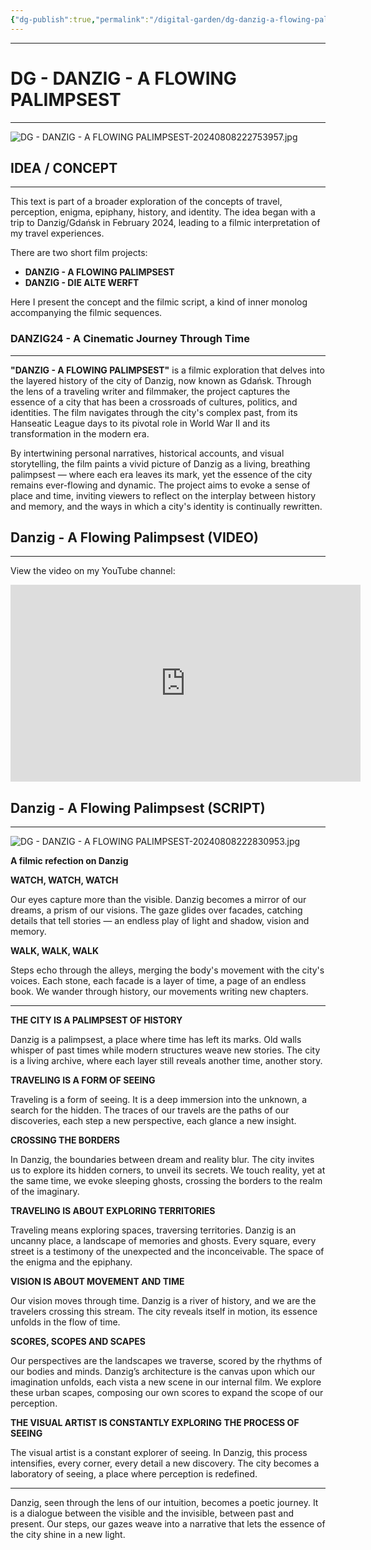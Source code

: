 ```yaml
---
{"dg-publish":true,"permalink":"/digital-garden/dg-danzig-a-flowing-palimpsest/","title":"DG - DANZIG - A FLOWING PALIMPSEST","tags":["travel","journey","CITYLAB","lifestyle","LEBENSWEG","FLANEUR","FLANEUR/Lifestyle","VISIONLAB","CINESCAPES","cityscapes","URBANIST","BERLIN12","HISTORIA","#Historie","Geschichte","ENDLESSLOOP","ENDLESSLOOP/TWO","VLOG24AD","Danzig","GDANSK24","DANZIG24","DANZIG24/Leitmotives","EPIPHANEIA","ENIGMA","VLOG24AD05","VLOG24AD05A","VLOG24AD05B","DG2024AD08","urbandrifts"]}
---
```


----
# DG - DANZIG - A FLOWING PALIMPSEST
---


![DG - DANZIG - A FLOWING PALIMPSEST-20240808222753957.jpg](/img/user/999%20attachements/DG%20-%20DANZIG%20-%20A%20FLOWING%20PALIMPSEST-20240808222753957.jpg)
## IDEA / CONCEPT
---

This text is part of a broader exploration of the concepts of travel, perception, enigma, epiphany, history, and identity. The idea began with a trip to Danzig/Gdańsk in February 2024, leading to a filmic interpretation of my travel experiences.

There are two short film projects:

- **DANZIG - A FLOWING PALIMPSEST**
- **DANZIG - DIE ALTE WERFT**

Here I present the concept and the filmic script, a kind of inner monolog accompanying the filmic sequences. 

### DANZIG24 - A Cinematic Journey Through Time
---

**"DANZIG - A FLOWING PALIMPSEST"** is a filmic exploration that delves into the layered history of the city of Danzig, now known as Gdańsk. Through the lens of a traveling writer and filmmaker, the project captures the essence of a city that has been a crossroads of cultures, politics, and identities. The film navigates through the city's complex past, from its Hanseatic League days to its pivotal role in World War II and its transformation in the modern era.

By intertwining personal narratives, historical accounts, and visual storytelling, the film paints a vivid picture of Danzig as a living, breathing palimpsest — where each era leaves its mark, yet the essence of the city remains ever-flowing and dynamic. The project aims to evoke a sense of place and time, inviting viewers to reflect on the interplay between history and memory, and the ways in which a city's identity is continually rewritten.

## Danzig - A Flowing Palimpsest (VIDEO)
---

View the video on my YouTube channel:

<iframe width="560" height="315" src="https://www.youtube.com/embed/QLf78ut_W-A?si=GOGXgcoKCm7fTpR3" title="YouTube video player" frameborder="0" allow="accelerometer; autoplay; clipboard-write; encrypted-media; gyroscope; picture-in-picture; web-share" referrerpolicy="strict-origin-when-cross-origin" allowfullscreen></iframe>


## Danzig - A Flowing Palimpsest (SCRIPT)
---


![DG - DANZIG - A FLOWING PALIMPSEST-20240808222830953.jpg](/img/user/999%20attachements/DG%20-%20DANZIG%20-%20A%20FLOWING%20PALIMPSEST-20240808222830953.jpg)

**A filmic refection on Danzig**


**WATCH, WATCH, WATCH**

Our eyes capture more than the visible. Danzig becomes a mirror of our dreams, a prism of our visions. The gaze glides over facades, catching details that tell stories — an endless play of light and shadow, vision and memory.


**WALK, WALK, WALK**

Steps echo through the alleys, merging the body's movement with the city's voices. Each stone, each facade is a layer of time, a page of an endless book. We wander through history, our movements writing new chapters.

---

**THE CITY IS A PALIMPSEST OF HISTORY**

Danzig is a palimpsest, a place where time has left its marks. Old walls whisper of past times while modern structures weave new stories. The city is a living archive, where each layer still reveals another time, another story.


**TRAVELING IS A FORM OF SEEING**

Traveling is a form of seeing. It is a deep immersion into the unknown, a search for the hidden. The traces of our travels are the paths of our discoveries, each step a new perspective, each glance a new insight.

**CROSSING THE BORDERS**

In Danzig, the boundaries between dream and reality blur. The city invites us to explore its hidden corners, to unveil its secrets. We touch reality, yet at the same time, we evoke sleeping ghosts, crossing the borders to the realm of the imaginary.


**TRAVELING IS ABOUT EXPLORING TERRITORIES**

Traveling means exploring spaces, traversing territories. Danzig is an uncanny place, a landscape of memories and ghosts. Every square, every street is a testimony of  the unexpected and the inconceivable. The space of the enigma and the epiphany. 

**VISION IS ABOUT MOVEMENT AND TIME**

Our vision moves through time. Danzig is a river of history, and we are the travelers crossing this stream. The city reveals itself in motion, its essence unfolds in the flow of time.


**SCORES, SCOPES AND SCAPES**

Our perspectives are the landscapes we traverse, scored by the rhythms of our bodies and minds. Danzig’s architecture is the canvas upon which our imagination unfolds, each vista a new scene in our internal film. We explore these urban scapes, composing our own scores to expand the scope of our perception.



**THE VISUAL ARTIST IS CONSTANTLY EXPLORING THE PROCESS OF SEEING**

The visual artist is a constant explorer of seeing. In Danzig, this process intensifies, every corner, every detail a new discovery. The city becomes a laboratory of seeing, a place where perception is redefined.

---

Danzig, seen through the lens of our intuition, becomes a poetic journey. It is a dialogue between the visible and the invisible, between past and present. Our steps, our gazes weave into a narrative that lets the essence of the city shine in a new light.




